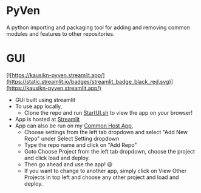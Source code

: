 # PyVen
 A python importing and packaging tool for adding and removing common modules and features to other repositories.

# GUI
[![https://kausikn-pyven.streamlit.app/](https://static.streamlit.io/badges/streamlit_badge_black_red.svg)](https://kausikn-pyven.streamlit.app/)

- GUI built using streamlit
- To use app locally,
    - Clone the repo and run [StartUI.sh](StartUI.sh) to view the app on your browser!
- App is hosted at [Streamlit](https://kausikn-pyven.streamlit.app/)
- App can also be run on my [Common Host App](https://kausikn-commonhostapp.streamlit.app/),
    - Choose settings from the left tab dropdown and select "Add New Repo" under Select Setting dropdown
    - Type the repo name and click on "Add Repo"
    - Goto Choose Project from the left tab dropdown, choose the project and click load and deploy.
    - Then go ahead and use the app! 😃
    - If you want to change to another app, simply click on View Other Projects in top left and choose any other project and load and deploy.